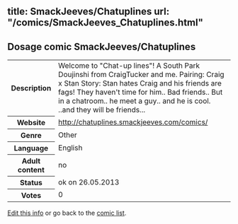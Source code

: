 title: SmackJeeves/Chatuplines
url: "/comics/SmackJeeves_Chatuplines.html"
---
Dosage comic SmackJeeves/Chatuplines
-----------------------------------------

<p id="msg"></p>
<script type="text/javascript">
if (window.location.search === '?edit_info_mail=sent_ok') {
  var elem = document.getElementById("msg");
  elem.innerHTML = 'Edited information sucessfully sent for review, which is usually done daily. Thanks!';
  elem.className = 'ok';
}
</script>
<table class="comicinfo">
<tr>
<th>Description</th><td>Welcome to &quot;Chat-up lines&quot;! A South Park Doujinshi from CraigTucker and me. Pairing: Craig x Stan Story: Stan hates Craig and his friends are fags! They haven't time for him.. Bad friends.. But in a chatroom.. he meet a guy.. and he is cool. ..and they will be friends...</td>
</tr>
<tr>
<th>Website</th><td><a href="http://chatuplines.smackjeeves.com/comics/">http://chatuplines.smackjeeves.com/comics/</a></td>
</tr>
<tr>
<th>Genre</th><td>Other</td>
</tr>
<tr>
<th>Language</th><td>English</td>
</tr>
<tr>
<th>Adult content</th><td>no</td>
</tr>
<tr>
<th>Status</th><td>ok on 26.05.2013</td>
</tr>
<tr>
<th>Votes</th><td>0</td>
</tr>
</table>

[Edit this info](SmackJeeves_Chatuplines_edit.html) or go back to the [comic list](../comic-index.html).

